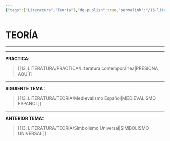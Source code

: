 ```yaml
---
{"tags":["Literatura","Teoría"],"dg-publish":true,"permalink":"/13-literatura/teoria/literatura-contemporanea/","dgPassFrontmatter":true}
---
```


# TEORÍA
---






---
**PRÁCTICA**:
>[[13. LITERATURA/PRÁCTICA/Literatura contemporánea\|PRESIONA AQUÍ]]

---
**SIGUIENTE TEMA:** 
>[[13. LITERATURA/TEORÍA/Medievalismo Español\|MEDIEVALISMO ESPAÑOL]]

---
**ANTERIOR TEMA:** 
>[[13. LITERATURA/TEORÍA/Simbolismo Universal\|SIMBOLISMO UNIVERSAL]]

